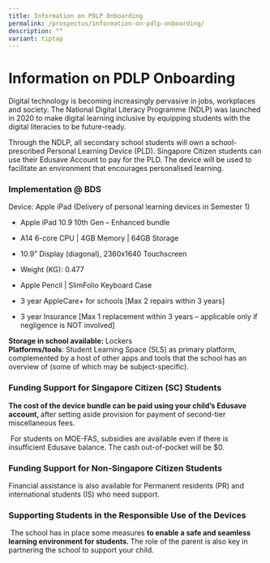 ```yaml
---
title: Information on PDLP Onboarding
permalink: /prospectus/information-on-pdlp-onboarding/
description: ""
variant: tiptap
---
```

<h1>Information on PDLP Onboarding</h1>
<p>Digital technology is becoming increasingly pervasive in jobs, workplaces
and society. The National Digital Literacy Programme (NDLP) was launched
in 2020 to make digital learning inclusive by equipping students with the
digital literacies to be future-ready.</p>
<p>Through the NDLP, all secondary school students will own a school-prescribed
Personal Learning Device (PLD). Singapore Citizen students can use their
Edusave Account to pay for the PLD. The device will be used to facilitate
an environment that encourages personalised learning.</p>
<h3>Implementation @ BDS<br></h3>
<p>Device: Apple iPad (Delivery of personal learning devices in Semester
1)</p>
<ul data-tight="true" class="tight">
<li>
<p>Apple iPad 10.9 10th Gen – Enhanced bundle</p>
</li>
<li>
<p>A14 6-core CPU | 4GB Memory | 64GB Storage</p>
</li>
<li>
<p>10.9” Display (diagonal), 2360x1640 Touchscreen</p>
</li>
<li>
<p>Weight (KG): 0.477</p>
</li>
<li>
<p>Apple Pencil | SlimFolio Keyboard Case</p>
</li>
<li>
<p>3 year AppleCare+ for schools [Max 2 repairs within 3 years]</p>
</li>
<li>
<p>3 year Insurance [Max 1 replacement within 3 years – applicable only if
negligence is NOT involved]</p>
</li>
</ul>
<p></p>
<p><strong>Storage in school available:</strong> Lockers
<br><strong>Platforms/tools</strong>: Student Learning Space (SLS) as primary
platform, complemented by a host of other apps and tools that the school
has an overview of (some of which may be subject-specific).</p>
<h3>Funding Support for Singapore Citizen (SC) Students</h3>
<p><strong>The cost of the device bundle can be paid using your child’s Edusave account, </strong>after
setting aside provision for payment of second-tier miscellaneous fees.</p>
<p>&nbsp;For students on MOE-FAS, subsidies are available even if there is
insufficient Edusave balance. The cash out-of-pocket will be $0.</p>
<h3>Funding Support for Non-Singapore Citizen Students</h3>
<p>Financial assistance is also available for Permanent residents (PR) and
international students (IS) who need support.</p>
<h3>Supporting Students in the Responsible Use of the Devices</h3>
<p>&nbsp;The school has in place some measures <strong>to enable a safe and seamless learning environment for students. </strong>The
role of the parent is also key in partnering the school to support your
child.</p>